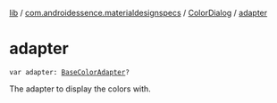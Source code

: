 [lib](../../index.md) / [com.androidessence.materialdesignspecs](../index.md) / [ColorDialog](index.md) / [adapter](./adapter.md)

# adapter

`var adapter: `[`BaseColorAdapter`](../-base-color-adapter/index.md)`?`

The adapter to display the colors with.

